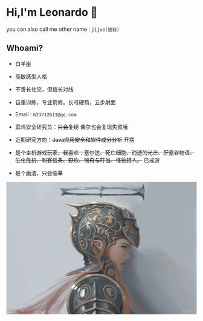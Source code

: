 # Hi,I'm Leonardo 👋

you can also call me other name : ``jijue(姬珏)``

## Whoami?


* 白羊座

* 高敏感型人格

* 不善长社交，但擅长对线

* 自重训练，专业箭修。长弓硬箭，五步射面

* Email : ``623712611@qq.com``

* 菜鸡安全研究员：~~只会复现~~  偶尔也会复现失败哦

* 近期研究方向：~~Java应用安全和软件成分分析~~ 开摆

* ~~是个主机游戏玩家，我喜欢：塞尔达、死亡细胞、消逝的光芒、肝露谷物语、生化危机、刺客信条、野炊、瑞奇与叮当、怪物猎人。~~ 已戒游

* 是个画渣，只会临摹

<!-- <details>
<summary>我的画廊[点击展开]</summary> -->


![show](IMG/IMG_0056.JPG)

<!-- </details> -->



<br/>
<br/>




<!-- 
[![Anurag's GitHub stats](https://github-readme-stats.vercel.app/api?username=bigblackhat&theme=)](https://github.com/bigblackhat/github-readme-stats)
<img align='Middle' src="https://metrics.lecoq.io/bigblackhat?template=classic&base.header=0&base.activity=0&base.community=0&base.repositories=0&base.metadata=0&isocalendar=1&isocalendar.duration=full-year&config.timezone=Asia%2FShanghai" width="500">
[![Top Langs](https://github-readme-stats.vercel.app/api/top-langs/?username=bigblackhat&layout=compact&hide=html)](https://github.com/bigblackhat/github-readme-stats)
<img align="right" alt="GIF" src="IMG/pusheencode.gif" />

 -->

<!--
**bigblackhat/bigblackhat** is a ✨ _special_ ✨ repository because its `README.md` (this file) appears on your GitHub profile.

Here are some ideas to get you started:

- 🔭 I’m currently working on ...
- 🌱 I’m currently learning ...
- 👯 I’m looking to collaborate on ...
- 🤔 I’m looking for help with ...
- 💬 Ask me about ...
- 📫 How to reach me: ...
- 😄 Pronouns: ...
- ⚡ Fun fact: ...
-->
